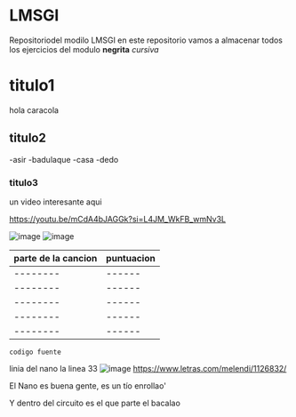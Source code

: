 # LMSGI
Repositoriodel modilo LMSGI
en este repositorio vamos a almacenar todos los ejercicios del modulo 
**negrita**
*cursiva*
# titulo1
hola caracola 
## titulo2
-asir
-badulaque
-casa
-dedo
### titulo3

un video interesante aqui 

https://youtu.be/mCdA4bJAGGk?si=L4JM_WkFB_wmNv3L


![image](https://github.com/ChatraFBR/LMSGI/assets/145746915/aaf0f28f-7420-4149-a8b6-5d3dff1fc7b2)    ![image](https://github.com/ChatraFBR/LMSGI/assets/145746915/3ccdca55-92e9-45bb-955f-a681c5f9c0b6)

|parte de la cancion|puntuacion|
|--------|------|
|--------|------|
|--------|------|
|--------|------|
|--------|------|
|--------|------|

`codigo fuente`


linia del nano la linea 33 ![image](https://github.com/ChatraFBR/LMSGI/assets/145746915/20354ae9-a840-4392-8941-db4ae04b50e8)
https://www.letras.com/melendi/1126832/ 

El Nano es buena gente, es un tío enrollao'

Y dentro del circuito es el que parte el bacalao
